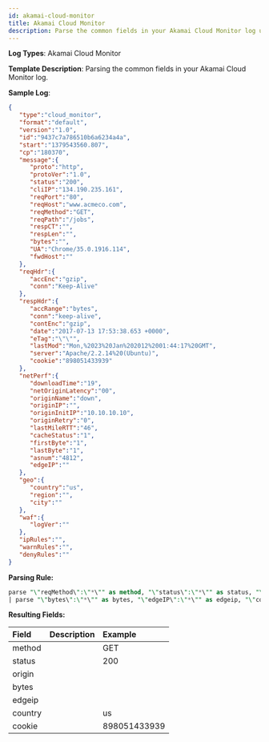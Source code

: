 ```yaml
---
id: akamai-cloud-monitor
title: Akamai Cloud Monitor
description: Parse the common fields in your Akamai Cloud Monitor log using the FER template.
---
```



**Log Types**: Akamai Cloud Monitor

**Template Description**: Parsing the common fields in your Akamai Cloud Monitor log.

**Sample Log**:

```json
{  
   "type":"cloud_monitor",
   "format":"default",
   "version":"1.0",
   "id":"9437c7a786510b6a6234a4a",
   "start":"1379543560.807",
   "cp":"180370",
   "message":{  
      "proto":"http",
      "protoVer":"1.0",
      "status":"200",
      "cliIP":"134.190.235.161",
      "reqPort":"80",
      "reqHost":"www.acmeco.com",
      "reqMethod":"GET",
      "reqPath":"/jobs",
      "respCT":"",
      "respLen":"",
      "bytes":"",
      "UA":"Chrome/35.0.1916.114",
      "fwdHost":""
   },
   "reqHdr":{  
      "accEnc":"gzip",
      "conn":"Keep-Alive"
   },
   "respHdr":{  
      "accRange":"bytes",
      "conn":"keep-alive",
      "contEnc":"gzip",
      "date":"2017-07-13 17:53:38.653 +0000",
      "eTag":"\"\"",
      "lastMod":"Mon,%2023%20Jan%202012%2001:44:17%20GMT",
      "server":"Apache/2.2.14%20(Ubuntu)",
      "cookie":"898051433939"
   },
   "netPerf":{  
      "downloadTime":"19",
      "netOriginLatency":"00",
      "originName":"down",
      "originIP":"",
      "originInitIP":"10.10.10.10",
      "originRetry":"0",
      "lastMileRTT":"46",
      "cacheStatus":"1",
      "firstByte":"1",
      "lastByte":"1",
      "asnum":"4812",
      "edgeIP":""
   },
   "geo":{  
      "country":"us",
      "region":"",
      "city":""
   },
   "waf":{  
      "logVer":""
   },
   "ipRules":"",
   "warnRules":"",
   "denyRules":""
}
```

**Parsing Rule:**

```sql
parse "\"reqMethod\":\"*\"" as method, "\"status\":\"*\"" as status, "\"fwdHost\":\"*\"" as origin
| parse "\"bytes\":\"*\"" as bytes, "\"edgeIP\":\"*\"" as edgeip, "\"country\":\"*\"" as country, "\"cookie\":\"*\"" as cookie
```

**Resulting Fields:**

| Field | Description | Example |
|:-----------|:-----------------|:--------------|
| method    |   | GET |
| status    |   | 200 |
| origin    |   |   |
| bytes     |   |   |
| edgeip    |   |   |
| country   |   | us           |
| cookie    |   | 898051433939 |
